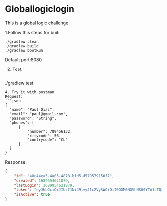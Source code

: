 # Globallogiclogin
This is a global logic challenge

1.Follow this steps for buil:
```
./gradlew clean
./gradlew build
./gradlew bootRun
```
Default port:8080

2. Test:
   ```
  ./gradlew test
  ```
4. Try it with postman
Request:
```json
{
    "name": "Paul Diaz",
    "email": "paul@gmail.com",
    "password": "String",
    "phones": [
        {
            "number": 789456132,
            "citycode": 56,
            "contrycode": "CL"
        }
    ]
}
```

Response:
```json
{
    "id": "48c44ea5-4a05-4878-bfd5-d579579150f7",
    "created": 1689954621879,
    "lastLogin": 1689954621879,
    "token": "eyJhbGciOiJIUzI1NiJ9.eyJ1c2VySWQiOiI0OGM0NGVhNS00YTA1LTQ4NzgtYmZkNS1kNTc5NTc5MTUwZjciLCJpYXQiOjE2ODk5NTQ2MjEsImV4cCI6MTY4OTk1NDY0M30.5O7kl0xgR4-UrEmBRyKeOpLMj1NgvJxa_NQCP_qbGnE",
    "isActive": true
}
```
